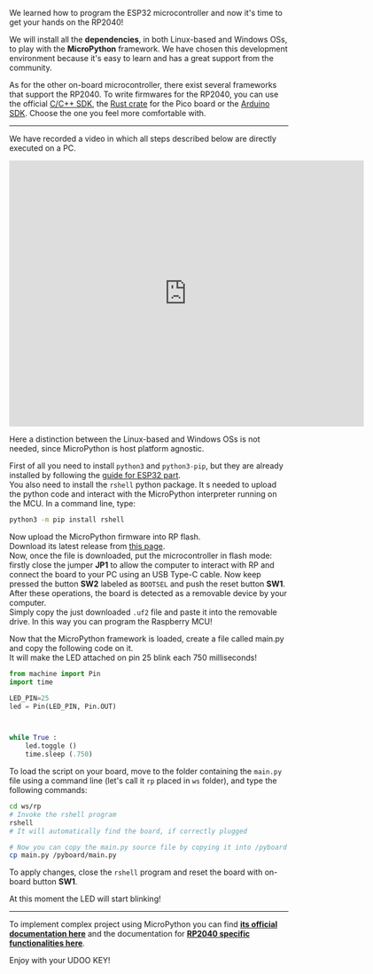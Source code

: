 
We learned how to program the ESP32 microcontroller and now it's time to get your hands on the RP2040!

We will install all the **dependencies**, in both Linux-based and Windows OSs, to play with the **MicroPython** framework.
We have chosen this development environment because it's easy to learn and has a great support from the community.

As for the other on-board microcontroller, there exist several frameworks that support the RP2040.
To write firmwares for the RP2040, you can use the official [C/C++ SDK](https://www.raspberrypi.com/documentation/microcontrollers/c_sdk.html), the [Rust crate](https://crates.io/crates/rp-pico) for the Pico board or the [Arduino SDK](https://github.com/earlephilhower/arduino-pico). Choose the one you feel more comfortable with.

---

We have recorded a video in which all steps described below are directly executed on a PC.
<iframe
    style="border:none;overflow:hidden;display:block;margin:0 auto;"
    width="640"
    height="480"
    src="https://www.youtube.com/embed/LbhPpFTLdg0"
    frameborder="0"
    allow="autoplay; encrypted-media"
    allowfullscreen
>
</iframe>

Here a distinction between the Linux-based and Windows OSs is not needed, since MicroPython is host platform agnostic.

First of all you need to install `python3` and `python3-pip`, but they are already installed by following the [guide for ESP32 part](/03_Get_Started/00_Get_started_with_ESP32.md).  
You also need to install the `rshell` python package. It s needed to upload the python code and interact with the MicroPython interpreter running on the MCU.
In a command line, type:
```bash
python3 -m pip install rshell
```

Now upload the MicroPython firmware into RP flash.  
Download its latest release from [this page](https://micropython.org/download/rp2-pico/).  
Now, once the file is downloaded, put the microcontroller in flash mode: firstly close the jumper **JP1** to allow the computer to interact with RP and connect the board to your PC using an USB Type-C cable. Now keep pressed the button **SW2** labeled as `BOOTSEL` and push the reset button **SW1**. After these operations, the board is detected as a removable device by your computer.  
Simply copy the just downloaded `.uf2` file and paste it into the removable drive. In this way you can program the Raspberry MCU!

Now that the MicroPython framework is loaded, create a file called main.py and copy the following code on it.  
It will make the LED attached on pin 25 blink each 750 milliseconds!

```python
from machine import Pin
import time

LED_PIN=25
led = Pin(LED_PIN, Pin.OUT)



while True :
    led.toggle ()
    time.sleep (.750)
```

To load the script on your board, move to the folder containing the `main.py` file using a command line (let's call it `rp` placed in `ws` folder), and type the following commands:
```bash
cd ws/rp
# Invoke the rshell program
rshell
# It will automatically find the board, if correctly plugged

# Now you can copy the main.py source file by copying it into /pyboard folder which represent the connected board
cp main.py /pyboard/main.py
```

To apply changes, close the `rshell` program and reset the board with on-board button **SW1**.

At this moment the LED will start blinking!

---

To implement complex project using MicroPython you can find [**its official documentation here**](https://docs.micropython.org/en/latest/) and the documentation for [**RP2040 specific functionalities here**](https://docs.micropython.org/en/latest/library/rp2.html).

Enjoy with your UDOO KEY!